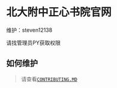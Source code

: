 # 北大附中正心书院官网
维护：steven12138

请找管理员PY获取权限

## 如何维护
> 请查看[```CONTRIBUTING.MD```](https://github.com/zhengxinhouse/zhengxinhouse.github.io/blob/master/CONTRIBUTING.md)